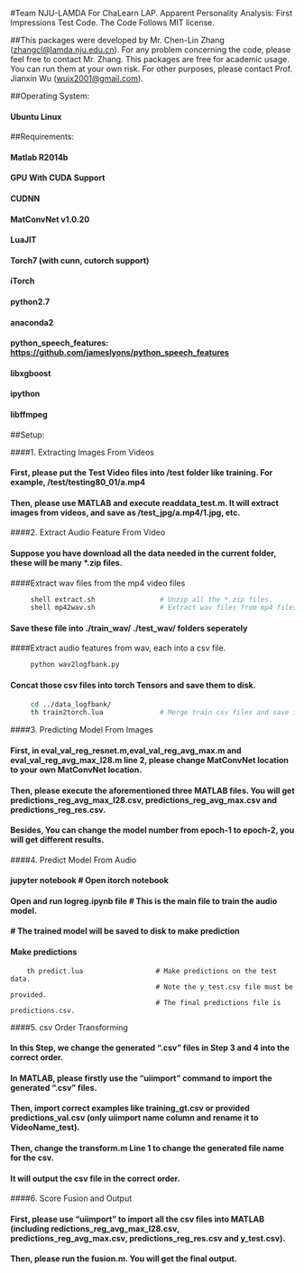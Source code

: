 #Team NJU-LAMDA For ChaLearn LAP. Apparent Personality Analysis: First Impressions Test Code. The Code Follows MIT license.

##This packages were developed by Mr. Chen-Lin Zhang (zhangcl@lamda.nju.edu.cn). For any problem concerning the code, please feel free to contact Mr. Zhang. This packages are free for academic usage. You can run them at your own risk. For other purposes, please contact Prof. Jianxin Wu (wujx2001@gmail.com).


##Operating System:
####  Ubuntu Linux
##Requirements:
####  Matlab R2014b
####  GPU With CUDA Support
####  CUDNN
####  MatConvNet v1.0.20
####  LuaJIT
####  Torch7 (with cunn, cutorch support)
####  iTorch
####  python2.7
####  anaconda2
####  python_speech_features: https://github.com/jameslyons/python_speech_features
####  libxgboost
####  ipython
####  libffmpeg

##Setup:

####1. Extracting Images From Videos

####   First, please put the Test Video files into /test folder like training. For example, /test/testing80_01/a.mp4

####   Then, please use MATLAB and execute readdata_test.m. It will extract images from videos, and save as /test_jpg/a.mp4/1.jpg, etc.

####2. Extract Audio Feature From Video
####   Suppose you have download all the data needed in the current folder, these will be many *.zip files.

####Extract wav files from the mp4 video files
```bash
     shell extract.sh                # Unzip all the *.zip files.
     shell mp42wav.sh                # Extract wav files from mp4 files in the current directory.
```
####   Save these file into ./train_wav/ ./test_wav/ folders seperately

####Extract audio features from wav, each into a csv file.
```python
     python wav2logfbank.py
```
####   Concat those csv files into torch Tensors and save them to disk.
```bash
     cd ../data_logfbank/  
     th train2torch.lua              # Merge train csv files and save into disk.
```	 
####3. Predicting Model From Images

####   First, in eval_val_reg_resnet.m,eval_val_reg_avg_max.m and eval_val_reg_avg_max_l28.m line 2, please change MatConvNet location to your own MatConvNet location.

####   Then, please execute the aforementioned three MATLAB files. You will get predictions_reg_avg_max_l28.csv, predictions_reg_avg_max.csv and predictions_reg_res.csv.
   
####   Besides, You can change the model number from epoch-1 to epoch-2, you will get different results.
####4. Predict Model From Audio
####   jupyter notebook  # Open itorch notebook
   
####   Open and run logreg.ipynb file   # This is the main file to train the audio model.
####                                    # The trained model will be saved to disk to make prediction
									
####   Make predictions
```torch
    th predict.lua                  # Make predictions on the test data. 
                                    # Note the y_test.csv file must be provided.
                                    # The final predictions file is predictions.csv.
```									
####5. csv Order Transforming
####   In this Step, we change the generated “.csv” files in Step 3 and 4 into the correct order.

####   In MATLAB, please firstly use the “uiimport” command to import the generated “.csv” files.

####   Then, import correct examples like training_gt.csv or provided predictions_val.csv (only uiimport name column and rename it to VideoName_test).

####   Then, change the transform.m Line 1 to change the generated file name for the csv.

####   It will output the csv file in the correct order.

####6. Score Fusion and Output 
####   First, please use “uiimport” to import all the csv files into MATLAB (including redictions_reg_avg_max_l28.csv, predictions_reg_avg_max.csv, predictions_reg_res.csv and y_test.csv).

####   Then, please run the fusion.m. You will get the final output.
